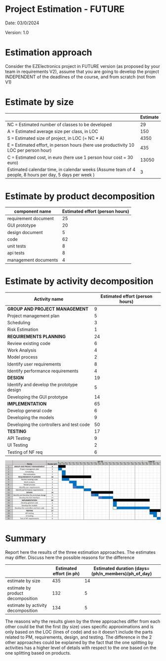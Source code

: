 # Project Estimation - FUTURE

Date: 03/0/2024

Version: 1.0

# Estimation approach

Consider the EZElectronics  project in FUTURE version (as proposed by your team in requirements V2), assume that you are going to develop the project INDEPENDENT of the deadlines of the course, and from scratch (not from V1)

# Estimate by size

|             | Estimate                        |
| ----------- | ------------------------------- |  
| NC =  Estimated number of classes to be developed   | 29  |
|  A = Estimated average size per class, in LOC       |   150 |
| S = Estimated size of project, in LOC (= NC * A) | 4350 |
| E = Estimated effort, in person hours (here use productivity 10 LOC per person hour)  | 435 |
| C = Estimated cost, in euro (here use 1 person hour cost = 30 euro) | 13050 |
| Estimated calendar time, in calendar weeks (Assume team of 4 people, 8 hours per day, 5 days per week ) | 3 |

# Estimate by product decomposition

|         component name    | Estimated effort (person hours)   |
| ----------- | -------------|
|requirement document | 25 |
| GUI prototype |20|
|design document |5|
|code |62|
| unit tests | 8 |
| api tests |8|
| management documents  |4|

# Estimate by activity decomposition

|         Activity name    | Estimated effort (person hours)   |
| ----------- | ------------------------------- |
| **GROUP AND PROJECT MANAGEMENT** | 9 |
| Project management plan | 5 |
| Scheduling | 3 |
| Risk Estimation | 1 |
| **REQUIREMENTS PLANNING** | 24 |
| Review existing code | 6 |
| Work Analysis | 4 |
| Model process | 2 |
| Identify user requirements |  8  |
| Identify performance requirements |  4 |
| **DESIGN** | 19 |
| Identify and develop the prototype design | 5 |
| Developing the GUI prototype | 14 |
| **IMPLEMENTATION**| 65 |
| Develop general code | 6 |
| Developing the models | 9 |
| Developing the controllers and test code | 50 |
| **TESTING** | 17 |
| API Testing | 9 |
| UI Testing | 2 |
| Testing of NF req | 6 |

![Gantt diagramm](images/diagram/GanttDiagram-v2.0.jpg)

# Summary

Report here the results of the three estimation approaches. The  estimates may differ. Discuss here the possible reasons for the difference

|             | Estimated effort (in ph) |    Estimated duration (days=(ph/n_members)/ph_of_day)  |
| ----------- | ------------------------------- | ---------------|
| estimate by size |  435  | 14 |
| estimate by product decomposition |   132  | 5 |
| estimate by activity decomposition |  134 | 5 |


The reasons why the results given by the three approaches differ from each other could be that the first (by size) uses specific approximations and is only based on the LOC (lines of code) and so it doesn’t include the parts related to PM, requirements, design, and testing. The difference in the 2 other approaches could be explained by the fact that the one splitting by activities has a higher level of details with respect to the one based on the one splitting based on products.
